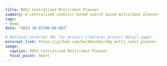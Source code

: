 ```yaml
---
title: ROS2 Centralized Multirobot Planner
summary: A centralized conblict based search based multirobot planner for ROS2!
tags:
- Demo
date: "2023-10-01T00:00:00Z"

# Optional external URL for project (replaces project detail page).
external_link: https://github.com/DockDockGo/ddg_multi_robot_planner
image:
  caption: ROS2 Centralized Multirobot Planner
  focal_point: Smart
---
```

